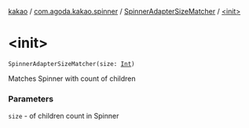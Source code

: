 [kakao](../../index.md) / [com.agoda.kakao.spinner](../index.md) / [SpinnerAdapterSizeMatcher](index.md) / [&lt;init&gt;](./-init-.md)

# &lt;init&gt;

`SpinnerAdapterSizeMatcher(size: `[`Int`](https://kotlinlang.org/api/latest/jvm/stdlib/kotlin/-int/index.html)`)`

Matches Spinner with count of children

### Parameters

`size` - of children count in Spinner